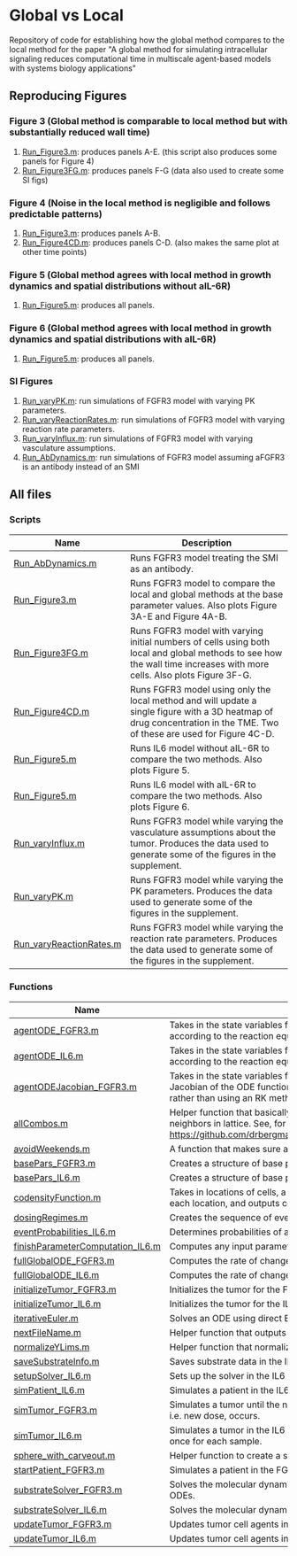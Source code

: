 # Global vs Local
Repository of code for establishing how the global method compares to the local method for the paper "A global method for simulating intracellular signaling reduces computational time in multiscale agent-based models with systems biology applications"

## Reproducing Figures

### Figure 3 (Global method is comparable to local method but with substantially reduced wall time)

1. [Run_Figure3.m](Run_Figure3.m): produces panels A-E. (this script also produces some panels for Figure 4)
2. [Run_Figure3FG.m](Run_Figure3FG.m): produces panels F-G (data also used to create some SI figs)

### Figure 4 (Noise in the local method is negligible and follows predictable patterns)

1. [Run_Figure3.m](Run_Figure3.m): produces panels A-B.
2. [Run_Figure4CD.m](Run_Figure4CD.m): produces panels C-D. (also makes the same plot at other time points)

### Figure 5 (Global method agrees with local method in growth dynamics and spatial distributions without aIL-6R)

1. [Run_Figure5.m](Run_Figure5.m): produces all panels.

### Figure 6 (Global method agrees with local method in growth dynamics and spatial distributions with aIL-6R)

1. [Run_Figure5.m](Run_Figure5.m): produces all panels.

### SI Figures

1. [Run_varyPK.m](Run_varyPK.m): run simulations of FGFR3 model with varying PK parameters.
2. [Run_varyReactionRates.m](Run_varyReactionRates.m): run simulations of FGFR3 model with varying reaction rate parameters.
3. [Run_varyInflux.m](Run_varyInflux.m): run simulations of FGFR3 model with varying vasculature assumptions.
4. [Run_AbDynamics.m](Run_AbDynamics.m): run simulations of FGFR3 model assuming aFGFR3 is an antibody instead of an SMI

## All files

### Scripts

| Name | Description |
| - | - |
|  [Run_AbDynamics.m](Run_AbDynamics.m) | Runs FGFR3 model treating the SMI as an antibody. |
| [Run_Figure3.m](Run_Figure3.m) | Runs FGFR3 model to compare the local and global methods at the base parameter values. Also plots Figure 3A-E and Figure 4A-B. |
| [Run_Figure3FG.m](Run_Figure3FG.m) | Runs FGFR3 model with varying initial numbers of cells using both local and global methods to see how the wall time increases with more cells. Also plots Figure 3F-G. |
| [Run_Figure4CD.m](Run_Figure4CD.m) | Runs FGFR3 model using only the local method and will update a single figure with a 3D heatmap of drug concentration in the TME. Two of these are used for Figure 4C-D. |
| [Run_Figure5.m](Run_Figure5.m) | Runs IL6 model without aIL-6R to compare the two methods. Also plots Figure 5. |
| [Run_Figure5.m](Run_Figure5.m) | Runs IL6 model with aIL-6R to compare the two methods. Also plots Figure 6. |
| [Run_varyInflux.m](Run_varyInflux.m) | Runs FGFR3 model while varying the vasculature assumptions about the tumor. Produces the data used to generate some of the figures in the supplement. |
| [Run_varyPK.m](Run_varyPK.m) | Runs FGFR3 model while varying the PK parameters. Produces the data used to generate some of the figures in the supplement. |
| [Run_varyReactionRates.m](Run_varyReactionRates.m) | Runs FGFR3 model while varying the reaction rate parameters. Produces the data used to generate some of the figures in the supplement. |

### Functions

| Name | Description |
| - | - |
| [agentODE_FGFR3.m](agentODE_FGFR3.m) | Takes in the state variables for an agent (or vector of agents) along with parameter values and outputs the rate of change according to the reaction equations in the FGFR3 model. |
| [agentODE_IL6.m](agentODE_IL6.m) | Takes in the state variables for an agent (or vector of agents) along with parameter values and outputs the rate of change according to the reaction equations in the IL6 model. |
| [agentODEJacobian_FGFR3.m](agentODEJacobian_FGFR3.m) | Takes in the state variables for an agent (or vector of agents) along with parameter values as well as the constant entries in the Jacobian of the ODE function and outputs the Jacobian. Used in [substrateSolver_FGFR3.m](substrateSolver_FGFR3.m) to update the reaction equations rather than using an RK method or direct Euler. |
| [allCombos.m](allCombos.m) | Helper function that basically takes the _n_ outputs of `ndgrid` and makes each a column of a single array. Used to determine neighbors in lattice. See, for example, https://github.com/drbergman/GlobalVsLocal/blob/29cabc8e270ec16b7d216409e1d5815280a4b49f/basePars_FGFR3.m#L11 |
| [avoidWeekends.m](avoidWeekends.m) | A function that makes sure any dosing events in the FGFR3 model occur on weekdays. |
| [basePars_FGFR3.m](basePars_FGFR3.m) | Creates a structure of base parameters for the FGFR3 model. |
| [basePars_IL6.m](basePars_IL6.m) | Creates a structure of base parameters for the IL6 model. |
| [codensityFunction.m](codensityFunction.m) | Takes in locations of cells, a whole number _n_ for the nth nearest neighbors, a vector `types` identifying what type of agent is at each location, and outputs codensity calculations. |
| [dosingRegimes.m](dosingRegimes.m) | Creates the sequence of events for an FGFR3 simulation. Events include new doses of aFGFR3 and censoring. |
| [eventProbabilities_IL6.m](eventProbabilities_IL6.m) | Determines probabilities of all events in the next time step. |
| [finishParameterComputation_IL6.m](finishParameterComputation_IL6.m) | Computes any input parameters that are functions of other parameters in the IL6 model. |
| [fullGlobalODE_FGFR3.m](fullGlobalODE_FGFR3.m) | Computes the rate of change for the molecular dynamics in the FGFR3 model using the global method. |
| [fullGlobalODE_IL6.m](fullGlobalODE_IL6.m) | Computes the rate of change for the molecular dynamics in the IL6 model using the global method. |
| [initializeTumor_FGFR3.m](initializeTumor_FGFR3.m) | Initializes the tumor for the FGFR3 model. |
| [initializeTumor_IL6.m](initializeTumor_IL6.m) | Initializes the tumor for the IL6 model. |
| [iterativeEuler.m](iterativeEuler.m) | Solves an ODE using direct Euler. If any of the state variables are negative, repeat the calculation with half the time step. |
| [nextFileName.m](nextFileName.m) | Helper function that outputs a new filename for saving data. |
| [normalizeYLims.m](normalizeYLims.m) | Helper function that normalizes _y_ limits for all axes in a figure. |
| [saveSubstrateInfo.m](saveSubstrateInfo.m) | Saves substrate data in the IL6 model. |
| [setupSolver_IL6.m](setupSolver_IL6.m) | Sets up the solver in the IL6 model depending on the desired method. |
| [simPatient_IL6.m](simPatient_IL6.m) | Simulates a patient in the IL6 model. |
| [simTumor_FGFR3.m](simTumor_FGFR3.m) | Simulates a tumor until the next event in the FGFR3 model. Note: this gets called by [startPatient_FGFR3.m](startPatient_FGFR3.m) each time a new event, i.e. new dose, occurs. |
| [simTumor_IL6.m](simTumor_IL6.m) | Simulates a tumor in the IL6 model until the next event. Note: the only event in the IL6 model is censoring, so this always called once for each sample. |
| [sphere_with_carveout.m](sphere_with_carveout.m) | Helper function to create a sphere with the first octant carved out and color it with a heatmap. Used to create Figure 4CD. |
| [startPatient_FGFR3.m](startPatient_FGFR3.m) | Simulates a patient in the FGFR3 model, calling [simTumor_FGFR3.m](simTumor_FGFR3.m) between events. |
| [substrateSolver_FGFR3.m](substrateSolver_FGFR3.m) | Solves the molecular dynamics in the FGFR3 model when using the local method. This includes both the PDE and the reaction ODEs. |
| [substrateSolver_IL6.m](substrateSolver_IL6.m) | Solves the molecular dynamics in the IL6 model using either method. |
| [updateTumor_FGFR3.m](updateTumor_FGFR3.m) | Updates tumor cell agents in the FGFR3 model based on the events randomly chosen for them in the current update step. |
| [updateTumor_IL6.m](updateTumor_IL6.m) | Updates tumor cell agents in the IL6 model based on the events randomly chosen for them in the current update step. |
